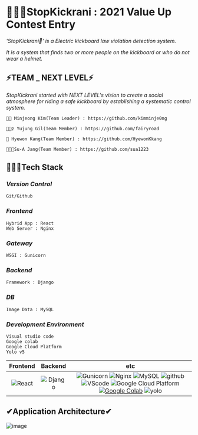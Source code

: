 # 🚴🏻‍♂️StopKickrani : 2021 Value Up Contest Entry


*'StopKickrani🚴' is a Electric kickboard law violation detection system.*

 *It is a system that finds two or more people on the kickboard or who do not wear a helmet.*
 


 
 ## ⚡TEAM _ NEXT LEVEL⚡
  
  *StopKickrani started with NEXT LEVEL's vision to create a social atmosphere for riding a safe kickboard by establishing a systematic control system.*
  
 
    🎅🏻 Minjeong Kim(Team Leader) : https://github.com/kimminje0ng
    
    🕵🏼‍♀️ Yujung Gil(Team Member) : https://github.com/fairyroad
    
    🙈 Hyewon Kang(Team Member) : https://github.com/HyewonKkang
  
    👩🏻‍🚀Su-A Jang(Team Member) : https://github.com/sua1223
    


## 🏊🏼‍♂️Tech Stack
### *Version Control*
    Git/Github

### *Frontend*
    Hybrid App : React
    Web Server : Nginx

### *Gateway*
    WSGI : Gunicorn

### *Backend*
    Framework : Django

### *DB*
    Image Data : MySQL
 
### *Development Environment*
    Visual studio code
    Google colab
    Google Cloud Platform
    Yolo v5
    
|         Frontend         |      Backend      |         etc          |
| :----------------------: | :---------------: | :------------------: |
| <img alt="React" src="https://img.shields.io/badge/react-%2320232a.svg?style=for-the-badge&logo=react&logoColor=%2361DAFB"/> | <img alt = "Django" src="https://img.shields.io/badge/Django-%2320232a.svg?style=for-the-badge&logo=Django&logoColor=%2361DAFB"/> | ![Gunicorn](https://img.shields.io/badge/gunicorn-v20.0.4-darkgreen?logo=gunicorn) ![Nginx](https://img.shields.io/badge/Nginx-v1.14.0-brightgreen?logo=nginx) ![MySQL](https://img.shields.io/badge/mysql-v4.2.11-blue?logo=mysql)  ![github](https://img.shields.io/badge/github-gray?logo=github) ![VScode](https://img.shields.io/badge/VScode-v1.52.1-blue?logo=visual-studio-code) ![Google Cloud Platform](https://img.shields.io/badge/Google_Cloud_Platform-VM_instance-red?logo=gcp) [![Google Colab](https://colab.research.google.com/assets/colab-badge.svg)](https://colab.research.google.com/github/Naereen/badges)  ![yolo](https://img.shields.io/badge/yolo-v5-blue?logo=yolo)|


## ✔Application Architecture✔
 ![image](https://user-images.githubusercontent.com/74306759/125613487-5e720291-1aad-4a5f-9288-313da3127b31.png)

